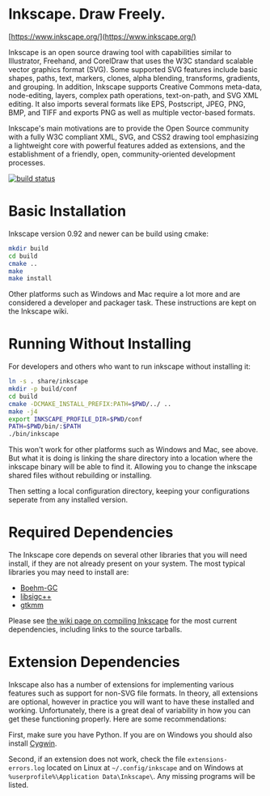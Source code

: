 Inkscape. Draw Freely.
======================

[https://www.inkscape.org/](https://www.inkscape.org/)

Inkscape is an open source drawing tool with capabilities similar to
Illustrator, Freehand, and CorelDraw that uses the W3C standard scalable
vector graphics  format (SVG). Some supported SVG features include
basic shapes, paths, text, markers, clones, alpha blending, transforms,
gradients, and grouping. In addition, Inkscape supports Creative Commons
meta-data, node-editing, layers, complex path operations, text-on-path,
and SVG XML editing. It also imports several formats like EPS, Postscript,
JPEG, PNG, BMP, and TIFF and exports PNG as well as multiple vector-based
formats.

Inkscape's main motivations are to provide the Open Source community
with a fully W3C compliant XML, SVG, and CSS2 drawing tool emphasizing a
lightweight core with powerful features added as extensions, and the
establishment of a friendly, open, community-oriented development
processes.

[![build status](https://gitlab.com/inkscape/inkscape/badges/master/build.svg)](https://gitlab.com/inkscape/inkscape/commits/master)

Basic Installation
==================

Inkscape version 0.92 and newer can be build using cmake:

```bash
mkdir build
cd build
cmake ..
make
make install
```

Other platforms such as Windows and Mac require a lot more and are considered
a developer and packager task. These instructions are kept on the Inkscape wiki.

Running Without Installing
==========================

For developers and others who want to run inkscape without installing it:

```bash
ln -s . share/inkscape
mkdir -p build/conf
cd build
cmake -DCMAKE_INSTALL_PREFIX:PATH=$PWD/../ ..
make -j4
export INKSCAPE_PROFILE_DIR=$PWD/conf
PATH=$PWD/bin/:$PATH
./bin/inkscape
```

This won't work for other platforms such as Windows and Mac, see above. But
what it is doing is linking the share directory into a location where
the inkscape binary will be able to find it. Allowing you to change the
inkscape shared files without rebuilding or installing.

Then setting a local configuration directory, keeping your configurations
seperate from any installed version.

Required Dependencies
=====================

The Inkscape core depends on several other libraries that you will need
install, if they are not already present on your system.  The most
typical libraries you may need to install are:

   * [Boehm-GC](http://www.hboehm.info/gc/)
   * [libsigc++](http://libsigc.sourceforge.net/)
   * [gtkmm](https://www.gtkmm.org/)

Please see [the wiki page on compiling Inkscape](http://wiki.inkscape.org/wiki/index.php/CompilingInkscape) for the
most current dependencies, including links to the source tarballs.


Extension Dependencies
======================
Inkscape also has a number of extensions for implementing various
features such as support for non-SVG file formats.  In theory, all
extensions are optional, however in practice you will want to have these
installed and working.  Unfortunately, there is a great deal of
variability in how you can get these functioning properly.  Here are
some recommendations:

First, make sure you have Python.  If you are on Windows you
should also install [Cygwin](https://www.cygwin.com/).

Second, if an extension does not work, check the file
`extensions-errors.log` located on Linux at `~/.config/inkscape` and on
Windows at `%userprofile%\Application Data\Inkscape\`. Any missing
programs will be listed.

